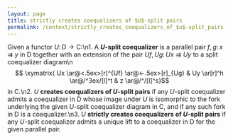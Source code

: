 ```yaml
---
layout: page
title: strictly creates coequalizers of $U$-split pairs
permalink: /context/strictly_creates_coequalizers_of_$u$-split_pairs
---
```

Given a functor $U \colon \mathsf{D} \to \mathsf{C}$:\n1. A **$U$-split coequalizer** is a parallel pair $f,g \colon x \rightrightarrows y$ in $\mathsf{D}$ together with an extension of the pair $Uf,Ug \colon Ux \rightrightarrows Uy$ to a split coequalizer diagram\n$$ \xymatrix{ Ux \ar@<.5ex>[r]^{Uf} \ar@<-.5ex>[r]_{Ug} & Uy \ar[r]^h \ar@/^3ex/[l]^t & z \ar@/^/[l]^s}$$ in $\mathsf{C}$.\n2. $U$ **creates coequalizers of $U$-split pairs** if any $U$-split coequalizer admits a coequalizer in $\mathsf{D}$ whose image under $U$ is isomorphic to the fork underlying the given $U$-split coequalizer diagram in $\mathsf{C}$, and if any such fork in $\mathsf{D}$ is a coequalizer.\n3. $U$ **strictly creates coequalizers of $U$-split pairs** if any $U$-split coequalizer admits a unique lift to a coequalizer  in $\mathsf{D}$ for the given parallel pair.
